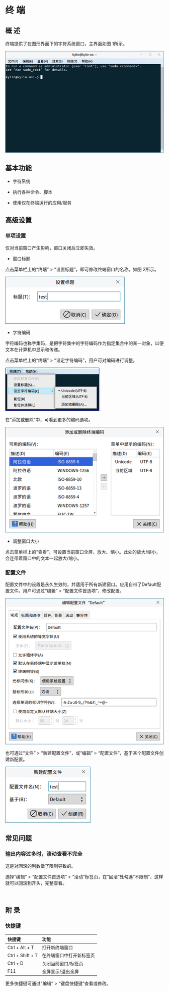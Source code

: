 # 终 端
## 概 述
终端提供了在图形界面下的字符系统窗口，主界面如图 1所示。

![图 1 终端界面-big](image/1.png)
<br>

## 基本功能
- 字符系统

- 执行各种命令、脚本

- 使用仅在终端运行的应用/服务

## 高级设置
### 单项设置
仅对当前窗口产生影响，窗口关闭后立即失效。

- 窗口标题

点击菜单栏上的“终端” > “设置标题”，即可修改终端窗口的名称。如图 2所示。

![图 2 设置窗口标题](image/2.png)

- 字符编码

字符编码也称字集码，是把字符集中的字符编码作为指定集合中的某一对象，以便文本在计算机中显示和传递。

点击菜单栏上的“终端” > “设定字符编码”，用户可对编码进行调整。

![图 3 设置编码](image/3.png)

在“添加或删除”中，可看到更多的编码选项。

![图 4 更多编码](image/4.png)

- 调整窗口大小

点击菜单栏上的“查看”，可设置当前窗口全屏、放大、缩小。此处的放大/缩小，会连带着窗口中的文本一起放大/缩小。

### 配置文件

配置文件中的设置是永久生效的，并适用于所有新建窗口。应用自带了Default配置文件。用户可通过“编辑” > “配置文件首选项”，修改配置。

![图 5 修改Default配置文件](image/5.png)

也可通过“文件” > “新建配置文件”，或“编辑” > “配置文件”，基于某个配置文件创建新配置。

![图 6 新建配置](image/6.png)
<br>

## 常见问题
### 输出内容过多时，滚动查看不完全
这是对回滚的列数做了限制导致的。

选择“编辑” > “配置文件首选项” > “滚动”标签页，在“回滚”处勾选“不限制”，这样就可以回滚到开头，完整查看。

<br>

## 附 录
### 快捷键

|  快捷键 |  功能|
| :------------ | :------------ |
| Ctrl + Alt + T  |  打开新终端窗口 |
| Ctrl + Shift + T | 在终端窗口中打开新标签页  |
| Ctrl + D  | 关闭当前窗口/标签页  |
| F11  |  全屏显示/退出全屏 |

更多快捷键可通过“编辑” > “键盘快捷键”查看或修改。

